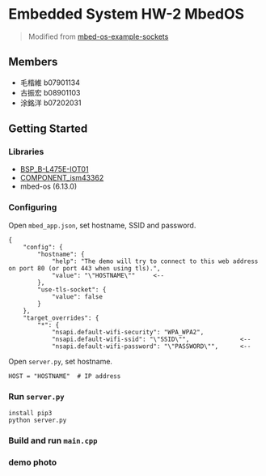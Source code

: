 # Embedded System HW-2 MbedOS

> Modified from [mbed-os-example-sockets](https://github.com/ARMmbed/mbed-os-example-sockets)

## Members

- 毛楷維 b07901134
- 古振宏 b08901103
- 涂銘洋 b07202031

## Getting Started

### Libraries

- [BSP_B-L475E-IOT01](https://os.mbed.com/teams/ST/code/BSP_B-L475E-IOT01/)
- [COMPONENT_ism43362](https://github.com/ARMmbed/wifi-ism43362/)
- mbed-os (6.13.0)

### Configuring

Open `mbed_app.json`, set hostname, SSID and password.

```
{
    "config": {
        "hostname": {
            "help": "The demo will try to connect to this web address on port 80 (or port 443 when using tls).",
            "value": "\"HOSTNAME\""     <--
        },
        "use-tls-socket": {
            "value": false
        }
    },
    "target_overrides": {
        "*": {
            "nsapi.default-wifi-security": "WPA_WPA2",
            "nsapi.default-wifi-ssid": "\"SSID\"",              <--
            "nsapi.default-wifi-password": "\"PASSWORD\"",      <--
```

Open `server.py`, set hostname.

```
HOST = "HOSTNAME"  # IP address
```

### Run `server.py`

```
install pip3
python server.py
```

### Build and run `main.cpp`

### demo photo

